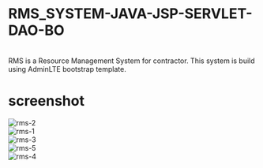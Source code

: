 # RMS_SYSTEM-JAVA-JSP-SERVLET-DAO-BO
<br>
RMS is a Resource Management System for contractor. This system is build using AdminLTE bootstrap template. 
<br>

# screenshot

![rms-2](https://cloud.githubusercontent.com/assets/12325386/26089071/7fa91242-3a2d-11e7-9fa6-4a8f793ce7ac.png)
<br>
![rms-1](https://cloud.githubusercontent.com/assets/12325386/26089074/87f0fc6c-3a2d-11e7-9052-15a5c798f493.png)
<br>
![rms-3](https://cloud.githubusercontent.com/assets/12325386/26089094/a97dd710-3a2d-11e7-9fb7-72fd7d5db99f.png)
<br>
![rms-5](https://cloud.githubusercontent.com/assets/12325386/26089117/d125bbc0-3a2d-11e7-86e2-d358565e7104.png)
<br>
![rms-4](https://cloud.githubusercontent.com/assets/12325386/26089121/dfda3e20-3a2d-11e7-8f96-ad290676b07c.png)

